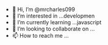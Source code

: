 - 👋 Hi, I’m @mrcharles099
- 👀 I’m interested in ...developmen
- 🌱 I’m currently learning ...javascript
- 💞️ I’m looking to collaborate on ...
- 📫 How to reach me ...

<!---
mrcharles099/mrcharles099 is a ✨ special ✨ repository because its `README.md` (this file) appears on your GitHub profile.
You can click the Preview link to take a look at your changes.
--->
